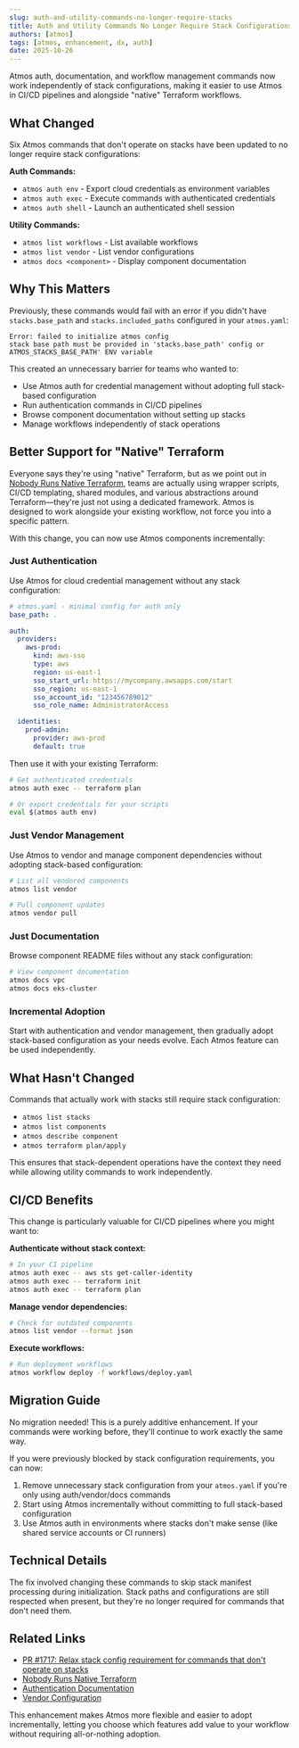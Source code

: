 ```yaml
---
slug: auth-and-utility-commands-no-longer-require-stacks
title: Auth and Utility Commands No Longer Require Stack Configurations
authors: [atmos]
tags: [atmos, enhancement, dx, auth]
date: 2025-10-26
---
```


Atmos auth, documentation, and workflow management commands now work independently of stack configurations, making it easier to use Atmos in CI/CD pipelines and alongside "native" Terraform workflows.

<!--truncate-->

## What Changed

Six Atmos commands that don't operate on stacks have been updated to no longer require stack configurations:

**Auth Commands:**
- `atmos auth env` - Export cloud credentials as environment variables
- `atmos auth exec` - Execute commands with authenticated credentials
- `atmos auth shell` - Launch an authenticated shell session

**Utility Commands:**
- `atmos list workflows` - List available workflows
- `atmos list vendor` - List vendor configurations
- `atmos docs <component>` - Display component documentation

## Why This Matters

Previously, these commands would fail with an error if you didn't have `stacks.base_path` and `stacks.included_paths` configured in your `atmos.yaml`:

```
Error: failed to initialize atmos config
stack base path must be provided in 'stacks.base_path' config or ATMOS_STACKS_BASE_PATH' ENV variable
```

This created an unnecessary barrier for teams who wanted to:

- Use Atmos auth for credential management without adopting full stack-based configuration
- Run authentication commands in CI/CD pipelines
- Browse component documentation without setting up stacks
- Manage workflows independently of stack operations

## Better Support for "Native" Terraform

Everyone says they're using "native" Terraform, but as we point out in [Nobody Runs Native Terraform](https://cloudposse.com/blog/nobody-runs-native-terraform/), teams are actually using wrapper scripts, CI/CD templating, shared modules, and various abstractions around Terraform—they're just not using a dedicated framework. Atmos is designed to work alongside your existing workflow, not force you into a specific pattern.

With this change, you can now use Atmos components incrementally:

### Just Authentication
Use Atmos for cloud credential management without any stack configuration:

```yaml
# atmos.yaml - minimal config for auth only
base_path: .

auth:
  providers:
    aws-prod:
      kind: aws-sso
      type: aws
      region: us-east-1
      sso_start_url: https://mycompany.awsapps.com/start
      sso_region: us-east-1
      sso_account_id: "123456789012"
      sso_role_name: AdministratorAccess

  identities:
    prod-admin:
      provider: aws-prod
      default: true
```

Then use it with your existing Terraform:

```bash
# Get authenticated credentials
atmos auth exec -- terraform plan

# Or export credentials for your scripts
eval $(atmos auth env)
```

### Just Vendor Management
Use Atmos to vendor and manage component dependencies without adopting stack-based configuration:

```bash
# List all vendored components
atmos list vendor

# Pull component updates
atmos vendor pull
```

### Just Documentation
Browse component README files without any stack configuration:

```bash
# View component documentation
atmos docs vpc
atmos docs eks-cluster
```

### Incremental Adoption
Start with authentication and vendor management, then gradually adopt stack-based configuration as your needs evolve. Each Atmos feature can be used independently.

## What Hasn't Changed

Commands that actually work with stacks still require stack configuration:

- `atmos list stacks`
- `atmos list components`
- `atmos describe component`
- `atmos terraform plan/apply`

This ensures that stack-dependent operations have the context they need while allowing utility commands to work independently.

## CI/CD Benefits

This change is particularly valuable for CI/CD pipelines where you might want to:

**Authenticate without stack context:**
```bash
# In your CI pipeline
atmos auth exec -- aws sts get-caller-identity
atmos auth exec -- terraform init
atmos auth exec -- terraform plan
```

**Manage vendor dependencies:**
```bash
# Check for outdated components
atmos list vendor --format json
```

**Execute workflows:**
```bash
# Run deployment workflows
atmos workflow deploy -f workflows/deploy.yaml
```

## Migration Guide

No migration needed! This is a purely additive enhancement. If your commands were working before, they'll continue to work exactly the same way.

If you were previously blocked by stack configuration requirements, you can now:

1. Remove unnecessary stack configuration from your `atmos.yaml` if you're only using auth/vendor/docs commands
2. Start using Atmos incrementally without committing to full stack-based configuration
3. Use Atmos auth in environments where stacks don't make sense (like shared service accounts or CI runners)

## Technical Details

The fix involved changing these commands to skip stack manifest processing during initialization. Stack paths and configurations are still respected when present, but they're no longer required for commands that don't need them.

## Related Links

- [PR #1717: Relax stack config requirement for commands that don't operate on stacks](https://github.com/cloudposse/atmos/pull/1717)
- [Nobody Runs Native Terraform](https://cloudposse.com/blog/nobody-runs-native-terraform/)
- [Authentication Documentation](/cli/commands/auth)
- [Vendor Configuration](/cli/commands/vendor)

This enhancement makes Atmos more flexible and easier to adopt incrementally, letting you choose which features add value to your workflow without requiring all-or-nothing adoption.
